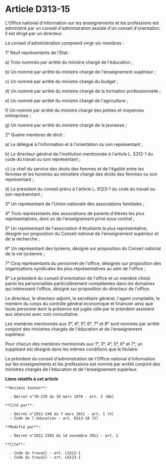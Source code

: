 # Article D313-15

L'Office national d'information sur les enseignements et les professions est administré par un conseil d'administration
assisté d'un conseil d'orientation. Il est dirigé par un directeur. 

Le conseil d'administration comprend vingt-six membres : 

1° Neuf représentants de l'Etat : 

a) Trois nommés par arrêté du ministre chargé de l'éducation ; 

b) Un nommé par arrêté du ministre chargé de l'enseignement supérieur ; 

c) Un nommé par arrêté du ministre chargé du budget ; 

d) Un nommé par arrêté du ministre chargé de la formation professionnelle ; 

e) Un nommé par arrêté du ministre chargé de l'agriculture ; 

f) Un nommé par arrêté du ministre chargé des petites et moyennes entreprises ; 

g) Un nommé par arrêté du ministre chargé de la jeunesse ; 

2° Quatre membres de droit : 

a) Le délégué à l'information et à l'orientation ou son représentant ; 

b) Le directeur général de l'institution mentionnée à l'article L. 5312-1 du code du travail ou son représentant ; 

c) Le chef du service des droits des femmes et de l'égalité entre les femmes et les hommes au ministère chargé des droits des
femmes ou son représentant ; 

d) Le président du conseil prévu à l'article L. 6123-1 du code du travail ou son représentant ; 

3° Un représentant de l'Union nationale des associations familiales ; 

4° Trois représentants des associations de parents d'élèves les plus représentatives, dont un de l'enseignement privé sous
contrat ; 

5° Un représentant de l'association d'étudiants la plus représentative, désigné sur proposition du Conseil national de
l'enseignement supérieur et de la recherche ; 

6° Un représentant des lycéens, désigné sur proposition du Conseil national de la vie lycéenne ; 

7° Cinq représentants du personnel de l'office, désignés sur proposition des organisations syndicales les plus
représentatives au sein de l'office ; 

8° Le président du conseil d'orientation de l'office et un membre choisi parmi les personnalités particulièrement compétentes
dans les domaines qui intéressent l'office, désigné sur proposition du directeur de l'office. 

Le directeur, le directeur adjoint, le secrétaire général, l'agent comptable, le membre du corps du contrôle général
économique et financier ainsi que toute personne dont la présence est jugée utile par le président assistent aux séances avec
voix consultative. 

Les membres mentionnés aux 3°, 4°, 5°, 6°, 7° et 8° sont nommés par arrêté conjoint des ministres chargés de l'éducation et
de l'enseignement supérieur. 

Pour chacun des membres mentionnés aux 1°, 3°, 4°, 5°, 6° et 7°, un suppléant est désigné dans les mêmes conditions que le
titulaire. 

Le président du conseil d'administration de l'Office national d'information sur les enseignements et les professions est
nommé par arrêté conjoint des ministres chargés de l'éducation et de l'enseignement supérieur.

**Liens relatifs à cet article**

	**Anciens textes**:

	  - Décret n°70-239 du 19 mars 1970 - art. 2 (Ab)

	**Cité par**:

	  - Décret n°2011-248 du 7 mars 2011 - art. 1 (V)
	  - Code de l'éducation - art. D313-18 (V)

	**Modifié par**:

	  - Décret n°2011-1503 du 14 novembre 2011 - art. 2

	**Cite**:

	  - Code du travail - art. L5312-1
	  - Code du travail - art. L6123-1
